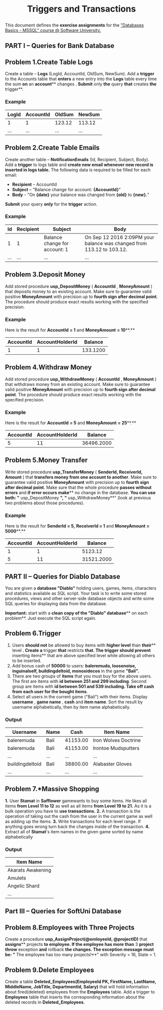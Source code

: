 ﻿# <p align="center"> Triggers and Transactions </p>

This document defines the **exercise assignments** for the [&quot;Databases Basics - MSSQL&quot; course @ Software University.](https://softuni.bg/courses/databases-basics-ms-sql-server)

## PART I – Queries for Bank Database

## Problem 1.Create Table Logs

Create a table – **Logs** (LogId, AccountId, OldSum, NewSum). Add a **trigger** to the Accounts table that **enters** a new entry into the **Logs** table every time the sum **on** an **account**** changes **. Submit** only **the** query **that** creates **the** trigger**.

### Example

| **LogId** | **AccountId** | **OldSum** | **NewSum** |
| --- | --- | --- | --- |
| 1 | 1 | 123.12 | 113.12 |
| … | … | … | … |

## Problem 2.Create Table Emails

Create another table – **NotificationEmails** (Id, Recipient, Subject, Body). Add a **trigger** to logs table and **create new email whenever new record is inserted in logs table.** The following data is required to be filled for each email:

- **Recipient** – AccountId
- **Subject** – &quot;Balance change for account: **{AccountId}**&quot;
- **Body** - &quot;On **{date}** your balance was changed from **{old}** to **{new}.**&quot;

**Submit** your query **only** for the **trigger** action.

### Example

| **Id** | **Recipient** | **Subject** | **Body** |
| --- | --- | --- | --- |
| 1 | 1 | Balance change for account: 1 | On Sep 12 2016 2:09PM your balance was changed from 113.12 to 103.12. |
| … | … | … | … |

## Problem 3.Deposit Money

Add stored procedure **usp\_DepositMoney** ( **AccountId** , **MoneyAmount** ) that deposits money to an existing account. Make sure to guarantee valid positive **MoneyAmount** with precision up to **fourth sign after decimal point**. The procedure should produce exact results working with the specified precision.

### Example

Here is the result for **AccountId**  **= 1** and **MoneyAmount**  **= 10****.**

| **AccountId** | **AccountHolderId** | **Balance** |
| --- | --- | --- |
| 1 | 1 | 133.1200 |

## Problem 4.Withdraw Money

Add stored procedure **usp\_WithdrawMoney** ( **AccountId** , **MoneyAmount** ) that withdraws money from an existing account. Make sure to guarantee valid positive **MoneyAmount** with precision up to **fourth sign after decimal point**. The procedure should produce exact results working with the specified precision.

### Example

Here is the result for **AccountId**  **= 5** and **MoneyAmount**  **= 25****.**

| **AccountId** | **AccountHolderId** | **Balance** |
| --- | --- | --- |
| 5 | 11 | 36496.2000 |

## Problem 5.Money Transfer

Write stored procedure **usp\_TransferMoney** ( **SenderId, ReceiverId, Amount** ) that **transfers money from one account to another**. Make sure to guarantee valid positive **MoneyAmount** with precision up to **fourth sign after decimal point**. Make sure that the whole procedure **passes without errors** and **if error occurs make**** no change in the database. **You can use both: &quot;** usp\_DepositMoney **&quot;, &quot;** usp\_WithdrawMoney**&quot; (look at previous two problems about those procedures).

### Example

Here is the result for **SenderId**  **= 5,**  **ReceiverId = 1** and **MoneyAmount**  **= 5000****.**

| **AccountId** | **AccountHolderId** | **Balance** |
| --- | --- | --- |
| 1 | 1 | 5123.12 |
| 5 | 11 | 31521.2000 |

## PART II – Queries for Diablo Database

You are given a **database &quot;Diablo&quot;** holding users, games, items, characters and statistics available as SQL script. Your task is to write some stored procedures, views and other server-side database objects and write some SQL queries for displaying data from the database.

**Important:** start with a **clean copy of the &quot;Diablo&quot; database**** on each problem**. Just execute the SQL script again.

## Problem 6.Trigger

1. Users **should not** be allowed to buy items with **higher level** than **their**** level **. Create a** trigger **that** restricts **that. The trigger should prevent** inserting items** that are above specified level while allowing all others to be inserted.
2. Add bonus cash of **50000** to users: **baleremuda, loosenoise, inguinalself, buildingdeltoid, monoxidecos** in the game **&quot;Bali&quot;.**
3. There are two groups of **items** that you must buy for the above users. The first are items with **id between 251 and 299 including**. Second group are items with **id between 501 and 539 including.
Take **off** cash **from each user** for **the bought** items**.
4. Select all users in the current game (&quot;Bali&quot;) with their items. Display **username** , **game name** , **cash** and **item name**. Sort the result by username alphabetically, then by item name alphabetically.

### Output

| **Username** | **Name** | **Cash** | **Item Name** |
| --- | --- | --- | --- |
| baleremuda | Bali | 41153.00 | Iron Wolves Doctrine |
| baleremuda | Bali | 41153.00 | Irontoe Mudsputters |
| … | … | … | … |
| buildingdeltoid | Bali | 38800.00 | Alabaster Gloves |
| … | … | … | … |

## Problem 7.\*Massive Shopping

 **1.** User **Stamat** in **Safflower** gamewants to buy some items. He likes all items **from Level 11 to 12** as well as all items **from Level 19 to 21.** As it is a bulk operation you have to **use transactions.**
 **2.** A transaction is the operation of taking out the cash from the user in the current game as well as adding up the items.
 **3.** Write transactions for each level range. If anything goes wrong turn back the changes inside of the transaction.
 **4.** Extract all of **Stamat**&#39;s item names in the given game sorted by name alphabetically

### Output

| **Item Name** |
| --- |
| Akarats Awakening |
| Amulets |
| Angelic Shard |
| … |

## Part III – Queries for SoftUni Database

## Problem 8.Employees with Three Projects

Create a procedure **usp\_AssignProject(@emloyeeId, @projectID)** that **assigns**** projects **to employee. If the employee has more than** 3 **project throw** exception **and** rollback **the changes. The exception message must be: &quot;** The employee has too many projects!**&quot; with Severity = 16, State = 1.

## Problem 9.Delete Employees

Create a table **Deleted\_Employees(EmployeeId PK, FirstName, LastName, MiddleName, JobTitle, DepartmentId, Salary)** that will hold information about fired(deleted) employees from the **Employees** table. Add a trigger to **Employees** table that inserts the corresponding information about the deleted records in **Deleted\_Employees**.